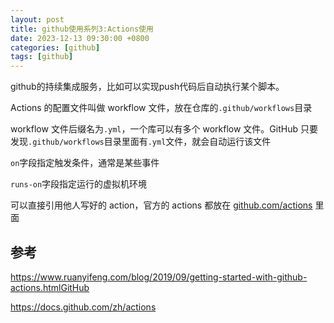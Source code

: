 ```yaml
---
layout: post
title: github使用系列3:Actions使用
date: 2023-12-13 09:30:00 +0800
categories: [github]
tags: [github]
---
```

github的持续集成服务，比如可以实现push代码后自动执行某个脚本。

Actions 的配置文件叫做 workflow 文件，放在仓库的`.github/workflows`目录

workflow 文件后缀名为`.yml`，一个库可以有多个 workflow 文件。GitHub 只要发现`.github/workflows`目录里面有`.yml`文件，就会自动运行该文件

`on`字段指定触发条件，通常是某些事件

`runs-on`字段指定运行的虚拟机环境

可以直接引用他人写好的 action，官方的 actions 都放在 [github.com/actions](https://github.com/actions) 里面
## 参考
<https://www.ruanyifeng.com/blog/2019/09/getting-started-with-github-actions.htmlGitHub> 

<https://docs.github.com/zh/actions>